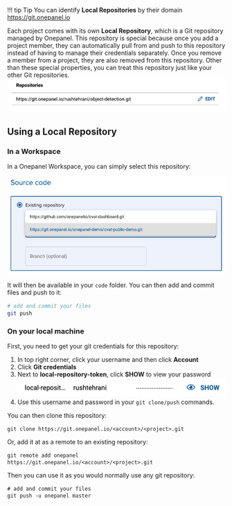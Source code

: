 !!! tip Tip
    You can identify **Local Repositories** by their domain https://git.onepanel.io

Each project comes with its own **Local Repository**, which is a Git repository managed by Onepanel. This repository is special because once you add a project member, they can automatically pull from and push to this repository instead of having to manage their credentials separately. Once you remove a member from a project, they are also removed from this repository. Other than these special properties, you can treat this repository just like your other Git repositories.
![](../assets/img/repositories-174826.png)


## Using a Local Repository

### In a Workspace

In a Onepanel Workspace, you can simply select this repository:

![](../assets/img/local-repository-173134.png)

It will then be available in your `code` folder. You can then add and commit files and push to it:

```bash
# add and commit your files
git push
```

### On your local machine

First, you need to get your git credentials for this repository:

1. In top right corner, click your username and then click **Account**
2. Click **Git credentials**
3. Next to **local-repository-token**, click **SHOW** to view your password
![](../assets/img/local-repository-173252.png)
4. Use this username and password in your `git clone/push` commands.

You can then clone this repository:

```
git clone https://git.onepanel.io/<account>/<project>.git
```

Or, add it at as a remote to an existing repository:

```
git remote add onepanel https://git.onepanel.io/<account>/<project>.git
```

Then you can use it as you would normally use any git repository:

```
# add and commit your files
git push -u onepanel master
```